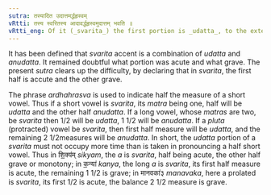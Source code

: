 ```yaml
---
sutra: तस्यादित उदात्तमर्द्धहृस्वम्
vRtti: तस्य स्वरितस्य आदावर्द्धहृस्वमुदात्तम् भवति ॥
vRtti_eng: Of it (_svarita_) the first portion is _udatta_, to the extent of a half measure, of prosodial length.
---
```

It has been defined that _svarita_ accent is a combination of _udatta_ and _anudatta_. It remained doubtful what portion was acute and what grave. The present _sutra_ clears up the difficulty, by declaring that in _svarita_, the first half is accute and the other grave.

The phrase _ardhahrasva_ is used to indicate half the measure of a short vowel. Thus if a short vowel is _svarita_, its _matra_ being one, half will be _udatta_ and the other half _anudatta_. If a long vowel, whose _matras_ are two, be _svarita_ then 1/2 will be _udatta_, 1 1/2 will be _anudatta_. If a _pluta_ (protracted) vowel be _svarita_, then first half measure will be _udatta_, and the remaining 2 1/2measures will be _anudatta_. In short, the _udatta_ portion of a _svarita_ must not occupy more time than is taken in pronouncing a half short vowel. Thus in शि॒॒क्य॑म् _sikyam_, the _a_ is _svarita_, half being acute, the other half grave or monotony; in क॒॒न्या॑ _kanya_, the long _a_ is _svarita_, its first half measure is acute, the remaining 1 1/2 is grave; in मानवका॑३ _manavaka_, here a prolated is _svarita_, its first 1/2 is acute, the balance 2 1/2 measure is grave.
